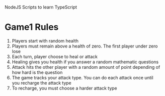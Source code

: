 NodeJS Scripts to learn TypeScript

# Game1 Rules

1. Players start with random health
2. Players must remain above a health of zero. The first player under zero lose
3. Each turn, player choose to heal or attack
4. Healing gives you health if you answer a random mathematic questions
5. Attack hits the other player with a random amount of point depending of how hard is the question
6. The game tracks your attack type. You can do each attack once until you recharge the attack type
7. To recharge, you must choose a harder attack type 